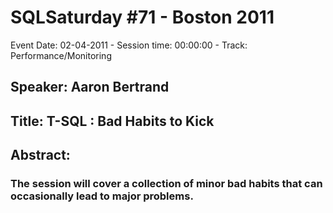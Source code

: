 # SQLSaturday #71 - Boston 2011
Event Date: 02-04-2011 - Session time: 00:00:00 - Track: Performance/Monitoring
## Speaker: Aaron Bertrand
## Title: T-SQL : Bad Habits to Kick
## Abstract:
### The session will cover a collection of minor bad habits that can occasionally lead to major problems.
